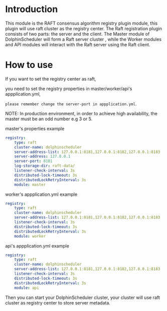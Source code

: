 # Introduction

This module is the RAFT consensus algorithm registry plugin module, this plugin will use raft cluster as the registry center.
The Raft registration plugin consists of two parts: 
the server and the client. The Master module of DolphinScheduler will form a Raft server cluster
, while the Worker modules and API modules will interact with the Raft server using the Raft client.

# How to use

If you want to set the registry center as raft, 

you need to set the registry properties in master/worker/api's appplication.yml,


`please remember change the server-port in appplication.yml`.

NOTE: In production environment, in order to achieve high availability, the master must be an odd number e.g 3 or 5.

master's properties example
```yaml
registry:
    type: raft
    cluster-name: dolphinscheduler
    server-address-list: 127.0.0.1:8181,127.0.0.1:8182,127.0.0.1:8183
    server-address: 127.0.0.1
    server-port: 8181
    log-storage-dir: raft-data/
    listener-check-interval: 3s
    distributed-lock-timeout: 3s
    distributedLockRetryInterval: 3s
    module: master
```
worker's appplication.yml example
```yaml
registry:
    type: raft
    cluster-name: dolphinscheduler
    server-address-list: 127.0.0.1:8181,127.0.0.1:8182,127.0.0.1:8183
    listener-check-interval: 3s
    distributed-lock-timeout: 3s
    distributedLockRetryInterval: 3s
    module: worker
```
api's appplication.yml example
```yaml
registry:
    type: raft
    cluster-name: dolphinscheduler
    server-address-list: 127.0.0.1:8181,127.0.0.1:8182,127.0.0.1:8183
    listener-check-interval: 3s
    distributed-lock-timeout: 3s
    distributedLockRetryInterval: 3s
    module: api
```

Then you can start your DolphinScheduler cluster, your cluster will use raft cluster as registry center to
store server metadata.